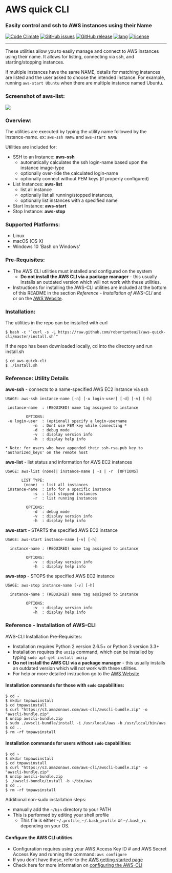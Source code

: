 # AWS quick CLI
### Easily control and ssh to AWS instances using their Name
[![Code Climate](https://codeclimate.com/github/robertpeteuil/aws-quick-cli/badges/gpa.svg?style=flat-square)](https://codeclimate.com/github/robertpeteuil/aws-quick-cli)
[![GitHub issues](https://img.shields.io/github/issues/robertpeteuil/aws-quick-cli.svg)](https://github.com/robertpeteuil/aws-quick-cli)
[![GitHub release](https://img.shields.io/github/release/robertpeteuil/aws-quick-cli.svg?colorB=1c64bf)](https://github.com/robertpeteuil/aws-quick-cli)
[![lang](https://img.shields.io/badge/language-bash-89e051.svg?style=flat-square)]()
[![license](https://img.shields.io/github/license/robertpeteuil/aws-quick-cli.svg?colorB=1c64bf)](https://github.com/robertpeteuil/aws-quick-cli)

---

These utilities allow you to easily manage and connect to AWS instances using their name.  It allows for listing, connecting via ssh, and starting/stopping instances.

If multiple instances have the same NAME, details for matching instances are listed and the user asked to choose the intended instance.  For example, running `aws-start Ubuntu` when there are multiple instance named Ubuntu.

### Screenshot of aws-list:
![](https://cloud.githubusercontent.com/assets/1554603/24174034/db095af6-0e4b-11e7-8e66-fdfa1d8eecae.png)

### Overview:

The utilities are executed by typing the utility name followed by the instance-name. ex: `aws-ssh NAME` and `aws-start NAME`  

Utilities are included for:

- SSH to an Instance: **aws-ssh**
  - automatically calculates the ssh login-name based upon the instance image-type
  - optionally over-ride the calculated login-name
  - optionally connect without PEM keys (if properly configured)
- List Instances: **aws-list**
  - list all instance
  - optionally list all running/stopped instances,
  - optionally list instances with a specified name
- Start Instance: **aws-start**
- Stop Instance: **aws-stop**

### Supported Platforms:

- Linux
- macOS (OS X)
- Windows 10 'Bash on Windows'

### Pre-Requisites:

- The AWS CLI utilities must installed and configured on the system
  - **Do not install the AWS CLI via a package manager** - this usually installs an outdated version which will not work with these utilities.
- Instructions for installing the AWS-CLI utilities are included at the bottom of this README in the section *Reference - Installation of AWS-CLI* and or on the [AWS Website](http://docs.aws.amazon.com/cli/latest/userguide/installing.html).

### Installation:

The utilities in the repo can be installed with curl

```shell
$ bash -c "`curl -s -L https://raw.github.com/robertpeteuil/aws-quick-cli/master/install.sh`"
```

If the repo has been downloaded locally, cd into the directory and run install.sh

```shell
$ cd aws-quick-cli
$ ./install.sh
```

### Reference: Utility Details

**aws-ssh** - connects to a name-specified AWS EC2 instance via ssh

```text
USAGE: aws-ssh instance-name [-n] [-u login-user] [-d] [-v] [-h]

 instance-name	: (REQUIRED) name tag assigned to instance

         OPTIONS:
 -u login-user	: (optional) specify a login-username
            -n	: Dont use PEM key while connecting *
            -d	: debug mode
            -v	: display version info
            -h	: display help info

* Note: for users who have appended their ssh-rsa.pub key to 'authorized_keys' on the remote host
```

**aws-list** - list status and information for AWS EC2 instances

```text
USAGE: aws-list (none)| instance-name | -s | -r  [OPTIONS]

       LIST TYPE:
        (none)	: list all instances
 instance-name	: info for a specific instance
            -s	: list stopped instances
            -r	: list running instances

         OPTIONS:
            -d	: debug mode
            -v	: display version info
            -h	: display help info
```

**aws-start** - STARTS the specified AWS EC2 instance

```text
USAGE: aws-start instance-name [-v] [-h]

  instance-name	: (REQUIRED) name tag assigned to instance

         OPTIONS:
            -v	: display version info
            -h	: display help info
```

**aws-stop** - STOPS the specified AWS EC2 instance

```text
USAGE: aws-stop instance-name [-v] [-h]

  instance-name	: (REQUIRED) name tag assigned to instance

         OPTIONS:
            -v	: display version info
            -h	: display help info
```

### Reference - Installation of AWS-CLI

AWS-CLI Installation Pre-Requisites:
- Installation requires Python 2 version 2.6.5+ or Python 3 version 3.3+
- Installation requires the `unzip` command, which can be installed by typing `sudo apt-get install unzip`
- **Do not install the AWS CLI via a package manager** - this usually installs an outdated version which will not work with these utilities.
- For help or more detailed instruction go to the [AWS Website](http://docs.aws.amazon.com/cli/latest/userguide/installing.html)

#### Installation commands for those with `sudo` capabilities:

```shell
$ cd ~
$ mkdir tmpawsinstall
$ cd tmpawsinstall
$ curl "https://s3.amazonaws.com/aws-cli/awscli-bundle.zip" -o "awscli-bundle.zip"
$ unzip awscli-bundle.zip
$ sudo ./awscli-bundle/install -i /usr/local/aws -b /usr/local/bin/aws
$ cd ..
$ rm -rf tmpawsinstall
```

#### Installation commands for users without `sudo` capabilities:

```shell
$ cd ~
$ mkdir tmpawsinstall
$ cd tmpawsinstall
$ curl "https://s3.amazonaws.com/aws-cli/awscli-bundle.zip" -o "awscli-bundle.zip"
$ unzip awscli-bundle.zip
$ ./awscli-bundle/install -b ~/bin/aws
$ cd ..
$ rm -rf tmpawsinstall
```

Additional non-sudo installation steps:

- manually add the `~/bin` directory to your PATH
- This is performed by editing your shell profile
  - This file is either `~/.profile`, `~/.bash_profile` or `~/.bash_rc` depending on your OS.

#### Configure the AWS CLI utilities

- Configuration requires using your AWS Access Key ID # and AWS Secret Access Key and running the command: `aws configure`
- If you don't have these, refer to the [AWS getting started page](http://docs.aws.amazon.com/cli/latest/userguide/cli-chap-getting-set-up.html)
- Check here for more information on [configuring the AWS-CLI](http://docs.aws.amazon.com/cli/latest/userguide/cli-chap-getting-started.html#cli-quick-configuration)
